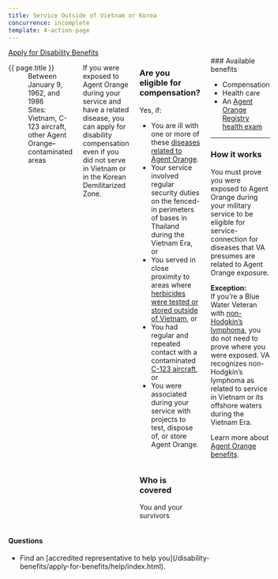 ```yaml
---
title: Service Outside of Vietnam or Korea
concurrence: incomplete
template: 4-action-page
---
```


<div class="main" role="main" markdown="0">

<div class="va-action-bar--header">
  <div class="row">
    <div class="small-12 columns">
      <a class="usa-button-primary va-button-primary" href="/disability-benefits/apply-for-benefits/">Apply for Disability Benefits</a>
    </div>
  </div>
</div>

<div class="section one" markdown="0">
<div class="primary" markdown="0">
<div class="row" markdown="0">
<div class="small-12 medium-8 columns usa-content" markdown="0">

<dl class="panel-list plain">
<dt>{{ page.title }}</dt>
<dd>Between January 9, 1962, and 1986</dd>
<dd>Sites: Vietnam, C-123 aircraft, other Agent Orange–contaminated areas</dd>
</dl>

<div markdown="1">

If you were exposed to Agent Orange during your service and have a related disease, you can apply for disability compensation even if you did not serve in Vietnam or in the Korean Demilitarized Zone.

</div>

<div class="call-out" markdown="1">

### Are you eligible for compensation?

Yes, if:

- You are ill with one or more of these [diseases related to Agent Orange](/disability-benefits/conditions/exposure-to-hazardous-materials/agent-orange/diseases/).
- Your service involved regular security duties on the fenced-in perimeters of bases in Thailand during the Vietnam Era, or
- You served in close proximity to areas where [herbicides were tested or stored outside of Vietnam](/disability-benefits/conditions/exposure-to-hazardous-materials/agent-orange/test-storage/), or
- You had regular and repeated contact with a contaminated [C-123 aircraft](/disability-benefits/conditions/exposure-to-hazardous-materials/agent-orange/c-123/), or
- You were associated during your service with projects to test, dispose of, or store Agent Orange.

<br>

### Who is covered

You and your survivors
</div>

<div markdown="1">
### Available benefits

- Compensation
- Health care
- An [Agent Orange Registry health exam](/disability-benefits/conditions/exposure-to-hazardous-materials/agent-orange/registry-health-exam/)

<hr>

### How it works

You must prove you were exposed to Agent Orange during your military service to be eligible for service-connection for diseases that VA presumes are related to Agent Orange exposure.

**Exception:**<br>
If you’re a Blue Water Veteran with [non-Hodgkin’s lymphoma](https://www.vets.gov/disability-benefits/conditions/exposure-to-hazardous-materials/agent-orange/non-hodgkins/), you do not need to prove where you were exposed. VA recognizes non-Hodgkin’s lymphoma as related to service in Vietnam or its offshore waters during the Vietnam Era.

Learn more about [Agent Orange benefits](http://www.publichealth.va.gov/exposures/agentorange/benefits/index.asp).

</div>
</div>

<div class="small-12 medium-4 columns" markdown="0">
<div markdown="0">
<h4 class="highlight">Questions</h4>

<ul class="plain">
<li markdown="1">
Find an [accredited representative to help you](/disability-benefits/apply-for-benefits/help/index.html).
</li>
</ul>

</div>
</div>

</div>
</div>
</div>
